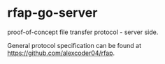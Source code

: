 
# rfap-go-server

proof-of-concept file transfer protocol - server side.

General protocol specification can be found at
https://github.com/alexcoder04/rfap.

